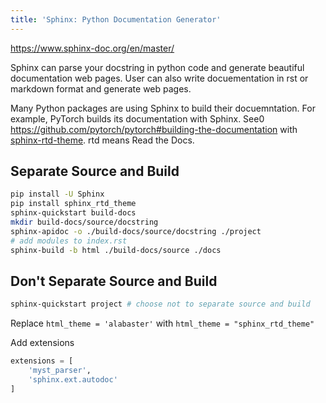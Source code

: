 ```yaml
---
title: 'Sphinx: Python Documentation Generator'
---
```


https://www.sphinx-doc.org/en/master/

Sphinx can parse your docstring in python code and generate beautiful documentation web pages.
User can also write docuementation in rst or markdown format and generate web pages.

Many Python packages are using Sphinx to build their docuemntation.
For example, PyTorch builds its documentation with Sphinx. See0 https://github.com/pytorch/pytorch#building-the-documentation with [sphinx-rtd-theme](https://sphinx-rtd-theme.readthedocs.io/en/stable/). rtd means Read the Docs.

## Separate Source and Build

```bash
pip install -U Sphinx
pip install sphinx_rtd_theme
sphinx-quickstart build-docs
mkdir build-docs/source/docstring
sphinx-apidoc -o ./build-docs/source/docstring ./project
# add modules to index.rst
sphinx-build -b html ./build-docs/source ./docs
```

## Don't Separate Source and Build

```bash
sphinx-quickstart project # choose not to separate source and build
```

Replace `html_theme = 'alabaster'` with `html_theme = "sphinx_rtd_theme"`

Add extensions

```py
extensions = [
    'myst_parser',
    'sphinx.ext.autodoc'
]
```

